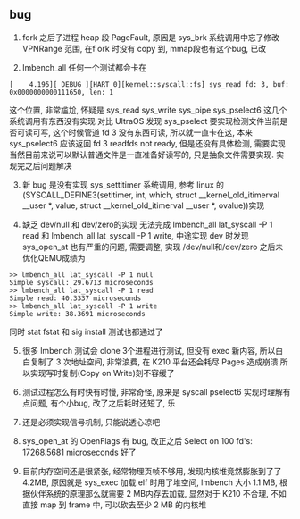 ## bug
1. fork 之后子进程 heap 段 PageFault, 原因是 sys_brk 系统调用中忘了修改 VPNRange 范围, 在f ork 时没有 copy 到, mmap段也有这个bug, 已改

2. lmbench_all 任何一个测试都会卡在

```
[    4.195][ DEBUG ][HART 0][kernel::syscall::fs] sys_read fd: 3, buf: 0x0000000000111650, len: 1
```

这个位置, 非常尴尬, 怀疑是 sys_read sys_write sys_pipe sys_pselect6 这几个系统调用有东西没有实现
对比 UltraOS 发现 sys_pselect 要实现检测文件当前是否可读可写, 这个时候管道 fd 3 没有东西可读, 所以就一直卡在这, 本来sys_pselect6 应该返回 fd 3 readfds not ready, 但是还没有具体检测, 需要实现 当然目前来说可以默认普通文件是一直准备好读写的, 只是抽象文件需要实现. 实现完之后问题解决

3. 新 bug 是没有实现 sys_settitimer 系统调用, 参考 linux 的(SYSCALL_DEFINE3(setitimer, int, which, struct __kernel_old_itimerval __user *, value, struct __kernel_old_itimerval __user *, ovalue))实现

4. 缺乏 dev/null 和 dev/zero的实现 无法完成 lmbench_all lat_syscall -P 1 read 和 lmbench_all lat_syscall -P 1 write, 中途实现 dev 时发现 sys_open_at 也有严重的问题, 需要调整, 实现 /dev/null和/dev/zero 之后未优化QEMU成绩为
   
```
>> lmbench_all lat_syscall -P 1 null
Simple syscall: 29.6713 microseconds
>> lmbench_all lat_syscall -P 1 read
Simple read: 40.3337 microseconds
>> lmbench_all lat_syscall -P 1 write
Simple write: 38.3691 microseconds
```

同时 stat fstat 和 sig install 测试也都通过了

5. 很多 lmbench 测试会 clone 3个进程进行测试, 但没有 exec 新内容, 所以白白复制了 3 次地址空间, 非常浪费, 在 K210 平台还会耗尽 Pages 造成崩溃 所以实现写时复制(Copy on Write)刻不容缓了

6. 测试过程怎么有时快有时慢, 非常奇怪, 原来是 syscall pselect6 实现时理解有点问题, 有个小bug, 改了之后耗时还短了, 乐

7. 还是必须实现信号机制, 只能说透心凉吧

8. sys_open_at 的 OpenFlags 有 bug, 改正之后 Select on 100 fd's: 17268.5681 microseconds 好了

9. 目前内存空间还是很紧张, 经常物理页帧不够用, 发现内核堆竟然膨胀到了了4.2MB, 原因就是 sys_exec 加载 elf 时用了堆空间, lmbench 大小 1.1 MB, 根据伙伴系统的原理那么就需要 2 MB内存去加载, 显然对于 K210 不合理, 不如直接 map 到 frame 中, 可以砍去至少 2 MB 的内核堆  